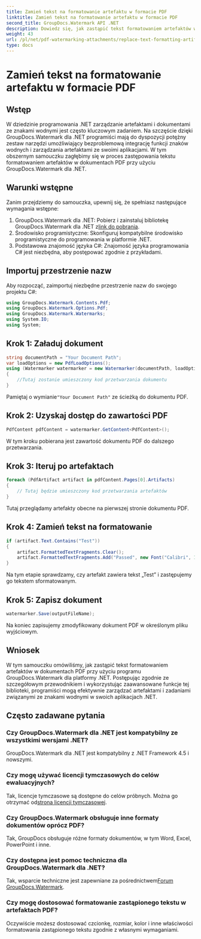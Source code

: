 ```yaml
---
title: Zamień tekst na formatowanie artefaktu w formacie PDF
linktitle: Zamień tekst na formatowanie artefaktu w formacie PDF
second_title: GroupDocs.Watermark API .NET
description: Dowiedz się, jak zastąpić tekst formatowaniem artefaktów w dokumentach PDF przy użyciu programu GroupDocs.Watermark dla platformy .NET. Usprawnij zarządzanie dokumentami bez wysiłku.
weight: 43
url: /pl/net/pdf-watermarking-attachments/replace-text-formatting-artifact-pdf/
type: docs
---
```

# Zamień tekst na formatowanie artefaktu w formacie PDF

## Wstęp
W dziedzinie programowania .NET zarządzanie artefaktami i dokumentami ze znakami wodnymi jest często kluczowym zadaniem. Na szczęście dzięki GroupDocs.Watermark dla .NET programiści mają do dyspozycji potężny zestaw narzędzi umożliwiający bezproblemową integrację funkcji znaków wodnych i zarządzania artefaktami ze swoimi aplikacjami. W tym obszernym samouczku zagłębimy się w proces zastępowania tekstu formatowaniem artefaktów w dokumentach PDF przy użyciu GroupDocs.Watermark dla .NET.
## Warunki wstępne
Zanim przejdziemy do samouczka, upewnij się, że spełniasz następujące wymagania wstępne:
1.  GroupDocs.Watermark dla .NET: Pobierz i zainstaluj bibliotekę GroupDocs.Watermark dla .NET z[link do pobrania](https://releases.groupdocs.com/Watermark/net/).
2. Środowisko programistyczne: Skonfiguruj kompatybilne środowisko programistyczne do programowania w platformie .NET.
3. Podstawowa znajomość języka C#: Znajomość języka programowania C# jest niezbędna, aby postępować zgodnie z przykładami.

## Importuj przestrzenie nazw
Aby rozpocząć, zaimportuj niezbędne przestrzenie nazw do swojego projektu C#:
```csharp
using GroupDocs.Watermark.Contents.Pdf;
using GroupDocs.Watermark.Options.Pdf;
using GroupDocs.Watermark.Watermarks;
using System.IO;
using System;
```
## Krok 1: Załaduj dokument
```csharp
string documentPath = "Your Document Path";
var loadOptions = new PdfLoadOptions();
using (Watermarker watermarker = new Watermarker(documentPath, loadOptions))
{
    //Tutaj zostanie umieszczony kod przetwarzania dokumentu
}
```
 Pamiętaj o wymianie`"Your Document Path"` ze ścieżką do dokumentu PDF.
## Krok 2: Uzyskaj dostęp do zawartości PDF
```csharp
PdfContent pdfContent = watermarker.GetContent<PdfContent>();
```
W tym kroku pobierana jest zawartość dokumentu PDF do dalszego przetwarzania.
## Krok 3: Iteruj po artefaktach
```csharp
foreach (PdfArtifact artifact in pdfContent.Pages[0].Artifacts)
{
    // Tutaj będzie umieszczony kod przetwarzania artefaktów
}
```
Tutaj przeglądamy artefakty obecne na pierwszej stronie dokumentu PDF.
## Krok 4: Zamień tekst na formatowanie
```csharp
if (artifact.Text.Contains("Test"))
{
    artifact.FormattedTextFragments.Clear();
    artifact.FormattedTextFragments.Add("Passed", new Font("Calibri", 19, FontStyle.Bold), Color.Red, Color.Aqua);
}
```
Na tym etapie sprawdzamy, czy artefakt zawiera tekst „Test” i zastępujemy go tekstem sformatowanym.
## Krok 5: Zapisz dokument
```csharp
watermarker.Save(outputFileName);
```
Na koniec zapisujemy zmodyfikowany dokument PDF w określonym pliku wyjściowym.

## Wniosek
W tym samouczku omówiliśmy, jak zastąpić tekst formatowaniem artefaktów w dokumentach PDF przy użyciu programu GroupDocs.Watermark dla platformy .NET. Postępując zgodnie ze szczegółowym przewodnikiem i wykorzystując zaawansowane funkcje tej biblioteki, programiści mogą efektywnie zarządzać artefaktami i zadaniami związanymi ze znakami wodnymi w swoich aplikacjach .NET.
## Często zadawane pytania
### Czy GroupDocs.Watermark dla .NET jest kompatybilny ze wszystkimi wersjami .NET?
GroupDocs.Watermark dla .NET jest kompatybilny z .NET Framework 4.5 i nowszymi.
### Czy mogę używać licencji tymczasowych do celów ewaluacyjnych?
 Tak, licencje tymczasowe są dostępne do celów próbnych. Można go otrzymać od[strona licencji tymczasowej](https://purchase.groupdocs.com/temporary-license/).
### Czy GroupDocs.Watermark obsługuje inne formaty dokumentów oprócz PDF?
Tak, GroupDocs obsługuje różne formaty dokumentów, w tym Word, Excel, PowerPoint i inne.
### Czy dostępna jest pomoc techniczna dla GroupDocs.Watermark dla .NET?
 Tak, wsparcie techniczne jest zapewniane za pośrednictwem[Forum GroupDocs.Watermark](https://forum.groupdocs.com/c/watermark/19).
### Czy mogę dostosować formatowanie zastąpionego tekstu w artefaktach PDF?
Oczywiście możesz dostosować czcionkę, rozmiar, kolor i inne właściwości formatowania zastąpionego tekstu zgodnie z własnymi wymaganiami.